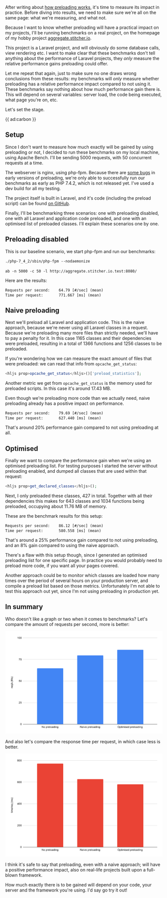After writing about [how preloading works](*/blog/preloading-in-php-74), it's time to measure its impact in practice.
Before diving into results, we need to make sure we're all on the same page: what we're measuring, and what not. 

Because I want to know whether preloading will have a practical impact on my projects, I'll be running benchmarks on a real project, on the homepage of my hobby project [aggregate.stitcher.io](*https://aggregate.stitcher.io/). 

This project is a Laravel project, and will obviously do some database calls, view rendering etc. I want to make clear that these benchmarks don't tell anything about the performance of Laravel projects, they *only* measure the relative performance gains preloading could offer.

Let me repeat that again, just to make sure no one draws wrong conclusions from these results: my benchmarks will *only* measure whether preloading has a relative performance impact compared to not using it. These benchmarks say nothing about how much performance gain there is. This will depend on several variables: server load, the code being executed, what page you're on, etc.

Let's set the stage.

{{ ad:carbon }}

## Setup

Since I don't want to measure how much exactly will be gained by using preloading or not, I decided to run these benchmarks on my local machine, using Apache Bench. I'll be sending 5000 requests, with 50 concurrent requests at a time.

 The webserver is nginx, using php-fpm. Because there are [some bugs](*https://bugs.php.net/bug.php?id=78918) in early versions of preloading, we're only able to successfully run our benchmarks as early as PHP 7.4.2, which is not released yet. I've used a dev build for all my testing. 

The project itself is built in Laravel, and it's code (including the preload script) can be found [on GitHub](*https://github.com/brendt/aggregate.stitcher.io).

Finally, I'll be benchmarking three scenarios: one with preloading disabled, one with all Laravel and application code preloaded, and one with an optimised list of preloaded classes. I'll explain these scenarios one by one.

## Preloading disabled

This is our baseline scenario, we start php-fpm and run our benchmarks:

```
./php-7_4_2/sbin/php-fpm --nodaemonize

ab -n 5000 -c 50 -l http://aggregate.stitcher.io.test:8080/
```

Here are the results:

```
Requests per second:    64.79 [#/sec] (mean)
Time per request:       771.667 [ms] (mean)
```

## Naive preloading

Next we'll preload all Laravel and application code. This is the naive approach, because we're never using all Laravel classes in a request. Because we're preloading many more files than strictly needed, we'll have to pay a penalty for it. In this case 1165 classes and their dependencies were preloaded, resulting in a total of 1366 functions and 1256 classes to be preloaded.

If you're wondering how we can measure the exact amount of files that were preloaded: we can read that info from `opcache_get_status`:

```php
<hljs prop>opcache_get_status</hljs>()['preload_statistics'];
```

Another metric we get from `opcache_get_status` is the memory used for preloaded scripts. In this case it's around 17.43 MB.

Even though we're preloading more code than we actually need, naive preloading already has a positive impact on performance.

```
Requests per second:    79.69 [#/sec] (mean)
Time per request:       627.440 [ms] (mean)
```

That's around 20% performance gain compared to not using preloading at all. 

## Optimised

Finally we want to compare the performance gain when we're using an optimised preloading list. For testing purposes I started the server without preloading enabled, and dumped all classes that are used within that request:

```php
<hljs prop>get_declared_classes</hljs>();
```

Next, I only preloaded these classes, 427 in total. Together with all their dependencies this makes for 643 classes and 1034 functions being preloaded, occupying about 11.76 MB of memory.

These are the benchmark results for this setup:

```
Requests per second:    86.12 [#/sec] (mean)
Time per request:       580.558 [ms] (mean)
```

That's around a 25% performance gain compared to not using preloading, and an 8% gain compared to using the naive approach.

There's a flaw with this setup though, since I generated an optimised preloading list for one specific page. In practice you would probably need to preload more code, if you want all your pages covered.

Another approach could be to monitor which classes are loaded how many times over the period of several hours on your production server, and compile a preload list based on those metrics. Unfortunately I'm not able to test this approach out yet, since I'm not using preloading in production yet.

## In summary

Who doesn't like a graph or two when it comes to benchmarks? Let's compare the amount of requests per second, more is better:

![](/resources/img/blog/preload/requests_per_second.svg)

And also let's compare the response time per request, in which case less is better.

![](/resources/img/blog/preload/time_per_request.svg)

I think it's safe to say that preloading, even with a naive approach; will have a positive performance impact, also on real-life projects built upon a full-blown framework.

How much exactly there is to be gained will depend on your code, your server and the framework you're using. I'd say go try it out! 
